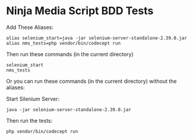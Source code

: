 Ninja Media Script BDD Tests
===

Add These Aliases:

```
alias selenium_start=java -jar selenium-server-standalone-2.39.0.jar
alias nms_tests=php vendor/bin/codecept run
```

Then run these commands (in the current directory)

```
selenium_start
nms_tests
```

Or you can run these commands (in the current directory) without the aliases:

Start Silenium Server:
```
java -jar selenium-server-standalone-2.39.0.jar
```

Then run the tests:
```
php vendor/bin/codecept run
```
